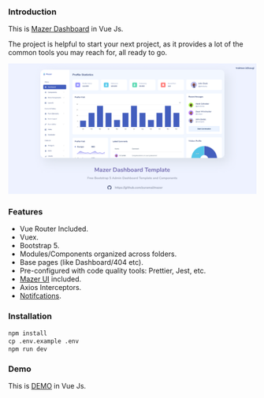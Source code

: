 ### Introduction

This is [Mazer Dashboard](https://github.com/zuramai/mazer) in Vue Js.

The project is helpful to start your next project, as it provides a lot of the common tools you may reach for, all ready to go.

![preview.png](screenshot.png)

### Features

- Vue Router Included.
- Vuex.
- Bootstrap 5.
- Modules/Components organized across folders.
- Base pages (like Dashboard/404 etc).
- Pre-configured with code quality tools: Prettier, Jest, etc.
- [Mazer UI](https://github.com/zuramai/mazer) included.
- Axios Interceptors.
- [Notifcations](https://github.com/dafcoe/vue-notification).

### Installation

```console
npm install
cp .env.example .env
npm run dev
```
### Demo

This is [DEMO](https://vue-mazer-dashboard.netlify.app/admin/dashboard) in Vue Js.
